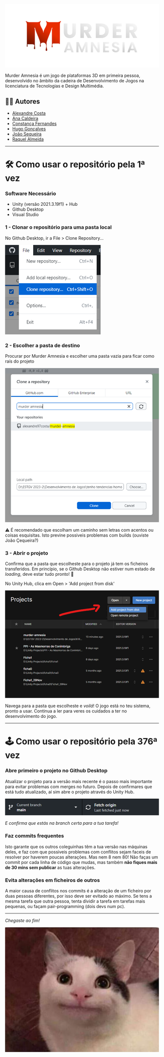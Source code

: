 ![Logo](readme-imgs/game-logo.png)

Murder Amnesia é um jogo de plataformas 3D em primeira pessoa, desenvolvido no âmbito da cadeira de Desenvolvimento de Jogos na licenciatura de Tecnologias e Design Multimédia. 

## 👨‍💻 Autores
- [Alexandre Costa](https://github.com/alexandre97costa)
- [Ana Caldeira](https://github.com/anacaldeira98)
- [Constança Fernandes](https://github.com/SirenaCutie)
- [Hugo Gonçalves](https://www.youtube.com/watch?v=dQw4w9WgXcQ)
- [João Sequeira](https://github.com/JoaoSeque1ra)
- [Raquel Almeida](https://github.com/Raquelmeida)

---

# 🛠 Como usar o repositório pela 1ª vez

### Software Necessário
- Unity (versão 2021.3.19f1) + Hub
- Github Desktop
- Visual Studio


### 1 - Clonar o repositório para uma pasta local

No Github Desktop, ir a File > Clone Repository... 

![Clone repo](readme-imgs/1-clone-repo.png)

### 2 - Escolher a pasta de destino

Procurar por Murder Amnesia e escolher uma pasta vazia para ficar como raís do projeto

![Choose folder](readme-imgs/2-choose-folder.png)

⚠ É recomendado que escolham um caminho sem letras com acentos ou coisas esquisitas. Isto previne possiveis problemas com builds (ouviste João Çequeira?)

### 3 - Abrir o projeto

Confirma que a pasta que escolheste para o projeto já tem os ficheiros transferidos. Em princípio, se o Github Desktop não estiver num estado de _loading_, deve estar tudo pronto! 🥳

No Unity Hub, clica em Open > 'Add project from disk'

![Open project](readme-imgs/3-open-project.png)

Navega para a pasta que escolheste e _voilá_! O jogo está no teu sistema, pronto a usar. Continua a ler para veres os cuidados a ter no desenvolvimento do jogo.

---

# 🕹 Como usar o repositório pela 376ª vez

### Abre primeiro o projeto no Github Desktop

Atualizar o projeto para a versão mais recente é o passo mais importante para evitar problemas com merges no futuro. Depois de confirmares que está tudo atualizado, aí sim abre o projeto através do Unity Hub. 

![screenshot](readme-imgs/ss.png)

_E confirma que estás na branch certa para a tua tarefa!_

### Faz commits frequentes

Isto garante que os outros coleguinhas têm a tua versão nas máquinas deles, e faz com que possiveis problemas com conflitos sejam faceis de resolver por haverem poucas alterações. Mas nem 8 nem 80! Não faças um commit por cada linha de código que mudas, mas também **não fiques mais de 30 mins sem publicar** as tuas alterações.

### Evita alterações em ficheiros de outros

A maior causa de conflitos nos commits é a alteração de um ficheiro por duas pessoas diferentes, por isso deve ser evitado ao máximo. Se tens a mesma tarefa que outra pessoa, tenta dividir a tarefa em tarefas mais pequenas, ou façam pair-programming (dois devs num pc).


---

_Chegaste ao fim!_ 

![hm](readme-imgs/hm.png)
